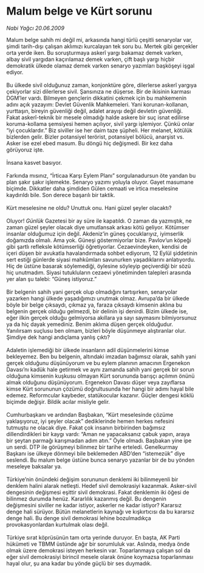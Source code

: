 # Malum belge ve Kürt sorunu

*Nabi Yağcı 20.06.2009*

<div class="taraf_structure_2col_1zq">
<div class="margen_n">



 <p>Malum belge sahih mi değil mi, arkasında hangi türlü çeşitli senaryolar var, şimdi tarih-dışı çalışan aklımızı kurcalayan tek soru bu. Mertek gibi gerçekler orta yerde iken. Bu soruşturmaya askerî yargı bakamaz demek varken, albay sivil yargıdan kaçırılamaz demek varken, çift başlı yargı hiçbir demokratik ülkede olamaz demek varken senaryo yazımları başköşeyi işgal ediyor.<br/><br/>Bu ülkede sivil olduğunuz zaman, konjonktüre göre, dilerlerse askerî yargıya çekiyorlar sizi dilerlerse sivil. Şansınıza ne düşerse. Bir de ikisinin karması DGM’ler vardı. Bilmeyen gençlerin dikkatini çekmek için bu mahkemenin adını açık yazayım: Devlet Güvenlik Mahkemeleri. Yani korunan-kollanan, yurttaşın, bireyin güvenliği değil, adalet arayışı değil devletin güvenliği. Fakat askerî-teknik bir mesele olmadığı halde askere bir suç isnat edilirse koruma-kollama şemsiyesi hemen açılıyor, sivil yargı işlemiyor. Çünkü onlar “iyi çocuklardır.” Biz siviller ise her daim taze şüpheli. Her melanet, kötülük bizlerden gelir. Bizler potansiyel terörist, potansiyel bölücü, anarşist vs. Asker ise ezel ebed masum. Bu döngü hiç değişmedi. Bir kez daha görüyoruz işte. <br/><br/>İnsana kasvet basıyor. <br/><br/>Farkında mısınız, “İrticaa Karşı Eylem Planı” sorgulanadursun öte yandan bu plan şakır şakır işlemekte. Senaryo yazımı yoluyla oluyor. Gayet masumane biçimde. Dikkatler daha şimdiden Gülen cemaati ve irtica meselesine kaydırıldı bile. Son derece başarılı bir taktik. <br/><br/>Kürt meselesine ne oldu? Unuttuk onu. Hani güzel şeyler olacaktı? <br/><br/>Oluyor! <i>Günlük</i> Gazetesi bir ay süre ile kapatıldı. O zaman da yazmıştık, ne zaman güzel şeyler olacak diye umutlansak arkası kötü geliyor. Kötümser insanlar olduğumuz için değil. Akdeniz’in güneş çocuklarıyız, iyimserlik doğamızda olmalı. Ama yok. Güneşi göstermiyorlar bize. Pavlov’un köpeği gibi şartlı refleksle kötümserliği öğretiyorlar. Cezaevindeyken, kendisi de içeri düşen bir avukatla havalandırmada sohbet ediyorum, 12 Eylül şiddetinin sert estiği günlerde siyasi mahkûmları savunurken yaşadıklarını anlatıyordu. Hiç de üstüne basarak söylemediği, öylesine söyleyip geçiverdiği bir sözü hiç unutmadım. Siyasi tutukluların cezaevi yönetiminden talepleri arasında yer alan şu talebi: “Güneş istiyoruz.” <br/><br/>Bir belgenin sahih yani gerçek olup olmadığını tartışırken, senaryolar yazarken hangi ülkede yaşadığımızı unutmak olmaz. Avrupa’da bir ülkede böyle bir belge çıksaydı, çıkmaz ya, faraza çıksaydı kimsenin aklına bu belgenin gerçek olduğu gelmezdi, bir delinin işi denirdi. Bizim ülkede ise, eğer ilkin gerçek olduğu gelmiyorsa akıllara ya sayı saymasını bilmiyorsunuz ya da hiç dayak yemediniz. Benim aklıma düşen gerçek olduğudur. Yanılırsam suçlusu ben olmam, bizleri böyle düşünmeye alıştıranlar olur. Şimdiye dek hangi andıçlama yanlış çıktı? <br/><br/>Adaletin işlemediği bir ülkede insanların adil düşünmelerini kimse bekleyemez. Ben bu belgenin, altındaki imzadan bağımsız olarak, sahih yani gerçek olduğunu düşünüyorum ve bu eylem planının amacının Ergenekon Davası’nı kadük hale getirmek ve aynı zamanda sahih yani gerçek bir sorun olduğuna kimsenin kuşkusu olmayan Kürt sorununda barışçı açılımın önünü almak olduğunu düşünüyorum. Ergenekon Davası düşer veya zayıflarsa kimse Kürt sorununun çözümü doğrultusunda her hangi bir adımı hayal bile edemez. Reformcular kaybeder, statükocular kazanır. Güçler dengesi köklü biçimde değişir. Bildik acılar misliyle gelir. <br/><br/>Cumhurbaşkanı ve ardından Başbakan, “Kürt meselesinde çözüme yaklaşıyoruz, iyi şeyler olacak” dediklerinde hemen herkes nefesini tutmuştu ne olacak diye. Fakat çok insanın birbirinden bağımsız dillendirdikleri bir kaygı vardı: “Aman ne yapacaksanız çabuk yapın, araya bir şeytan parmağı karışmadan adım atın.” Öyle olmadı. Başbakan yine ipe un serdi. DTP ile görüşmeyi bilinmez bir tarihe erteledi. Genelkurmay Başkanı ise ülkeye dönmeyi bile beklemeden ABD’den “istemezük” diye seslendi. Bu malum belge üstüne bunca senaryo yazanlar bir de bu yönden meseleye baksalar ya. <br/><br/>Türkiye’nin önündeki değişim sorununun denklemi iki bilinmeyenli bir denklem halini alarak netleşti. Hedef sivil demokrasiyi kazanmak. Asker-sivil dengesinin değişmesi eşittir sivil demokrasi. Fakat denklemin iki öğesi de bilinmez durumda henüz. Kararlılık kazanmış değil. Bu dengenin değişmesini siviller ne kadar istiyor, askerler ne kadar istiyor? Kararsız denge hali sürüyor. Bütün melanetlerin kaynağı ve kışkırtıcısı da bu kararsız denge hali. Bu denge sivil demokrasi lehine bozulmadıkça provokasyonlardan kurtulmak olası değil. <br/><br/>Türkiye sırat köprüsünün tam orta yerinde duruyor. En başta, AK Parti hükümeti ve TBMM üstünde ağır bir sorumluluk var. Aslında, medya önde olmak üzere demokrasi isteyen herkesin var. Toparlanmaya çalışan sol da eğer sivil demokrasiyi birincil mesele olarak önüne koymazsa toparlanması hayal olur, şu ana kadar bu yönde güçlü bir ses duymadık.</p>
<br/>
<br/>
<br/>



<br/>


<div id="taraf_not">
</div>

</div>


</div>
